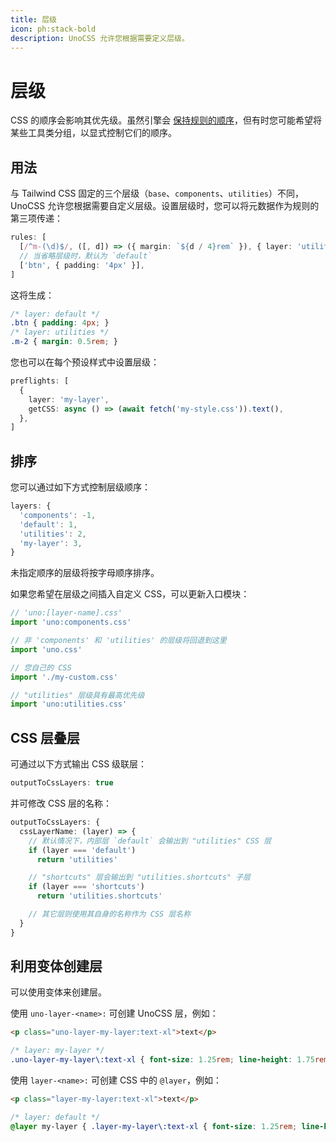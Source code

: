 ```yaml
---
title: 层级
icon: ph:stack-bold
description: UnoCSS 允许您根据需要定义层级。
---
```


# 层级

CSS 的顺序会影响其优先级。虽然引擎会 [保持规则的顺序](/config/rules#排序)，但有时您可能希望将某些工具类分组，以显式控制它们的顺序。

## 用法

与 Tailwind CSS 固定的三个层级（`base`、`components`、`utilities`）不同，UnoCSS 允许您根据需要自定义层级。设置层级时，您可以将元数据作为规则的第三项传递：

```ts
rules: [
  [/^m-(\d)$/, ([, d]) => ({ margin: `${d / 4}rem` }), { layer: 'utilities' }],
  // 当省略层级时，默认为 `default`
  ['btn', { padding: '4px' }],
]
```

这将生成：

<!-- eslint-skip -->

```css
/* layer: default */
.btn { padding: 4px; }
/* layer: utilities */
.m-2 { margin: 0.5rem; }
```

您也可以在每个预设样式中设置层级：

```ts
preflights: [
  {
    layer: 'my-layer',
    getCSS: async () => (await fetch('my-style.css')).text(),
  },
]
```

## 排序

您可以通过如下方式控制层级顺序：

<!--eslint-skip-->

```ts
layers: {
  'components': -1,
  'default': 1,
  'utilities': 2,
  'my-layer': 3,
}
```

未指定顺序的层级将按字母顺序排序。

如果您希望在层级之间插入自定义 CSS，可以更新入口模块：

```ts
// 'uno:[layer-name].css'
import 'uno:components.css'

// 非 'components' 和 'utilities' 的层级将回退到这里
import 'uno.css'

// 您自己的 CSS
import './my-custom.css'

// "utilities" 层级具有最高优先级
import 'uno:utilities.css'
```

## CSS 层叠层

可通过以下方式输出 CSS 级联层：

```ts
outputToCssLayers: true
```

并可修改 CSS 层的名称：

```ts
outputToCssLayers: {
  cssLayerName: (layer) => {
    // 默认情况下，内部层 `default` 会输出到 "utilities" CSS 层
    if (layer === 'default')
      return 'utilities'

    // "shortcuts" 层会输出到 "utilities.shortcuts" 子层
    if (layer === 'shortcuts')
      return 'utilities.shortcuts'

    // 其它层则使用其自身的名称作为 CSS 层名称
  }
}
```

## 利用变体创建层

可以使用变体来创建层。

使用 `uno-layer-<name>:` 可创建 UnoCSS 层，例如：

```html
<p class="uno-layer-my-layer:text-xl">text</p>
```

<!-- eslint-skip -->

```css
/* layer: my-layer */
.uno-layer-my-layer\:text-xl { font-size: 1.25rem; line-height: 1.75rem; }
```

使用 `layer-<name>:` 可创建 CSS 中的 `@layer`，例如：

```html
<p class="layer-my-layer:text-xl">text</p>
```

<!-- eslint-skip -->

```css
/* layer: default */
@layer my-layer { .layer-my-layer\:text-xl { font-size: 1.25rem; line-height: 1.75rem; } }
```

